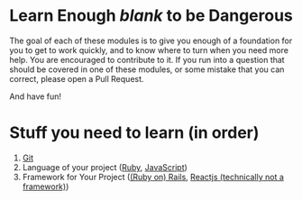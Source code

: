 # Learn Enough *blank* to be Dangerous
The goal of each of these modules is to give you enough of a foundation for you to get to work quickly, and to know where to turn when you need more help. You are encouraged to contribute to it. If you run into a question that should be covered in one of these modules, or some mistake that you can correct, please open a Pull Request.

And have fun!

# Stuff you need to learn (in order)
1. [Git](Misc_Dev/Git.md)
1. Language of your project ([Ruby](Languages/Ruby.md), [JavaScript](Languages/JavaScript.md))
1. Framework for Your Project ([(Ruby on) Rails](Frameworks_and_Libraries/Rails.md), [Reactjs (technically not a framework)](Frameworks_and_Libraries/Reactjs.md))
